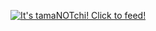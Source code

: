 <a href="https://tamanotchi.world/5403c"><img src="https://tamanotchi.world/i2/5403" alt="It's tamaNOTchi! Click to feed!"></a>
